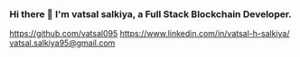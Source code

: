 ### Hi there 👋 I'm vatsal salkiya, a Full Stack Blockchain Developer.
https://github.com/vatsal095   https://www.linkedin.com/in/vatsal-h-salkiya/   vatsal.salkiya95@gmail.com

<!--
**vatsal095/vatsal095** is a ✨ _special_ ✨ repository because its `README.md` (this file) appears on your GitHub profile.

Here are some ideas to get you started:

- 🔭 I’m currently working on ...
- 🌱 I’m currently learning ...
- 👯 I’m looking to collaborate on ...
- 🤔 I’m looking for help with ...
- 💬 Ask me about ...
- 📫 How to reach me: ...
- 😄 Pronouns: ...
- ⚡ Fun fact: ...
-->
